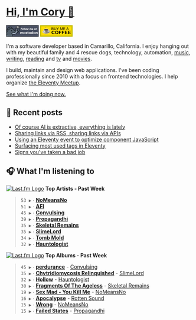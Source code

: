 # [Hi, I'm Cory 👋](https://coryd.dev)

[![Follow @cory@social.lol on Mastodon](/assets/img/mastodon.png)](https://social.lol/@cory) [![Buy me a Coffee](/assets/img/buymeacoffee.png)](https://www.buymeacoffee.com/cory)

I'm a software developer based in Camarillo, California. I enjoy hanging out with my beautiful family and 4 rescue dogs, technology, automation, [music](https://coryd.dev/now#artists), [writing](https://coryd.dev), [reading](https://coryd.dev/now#books) and [tv](https://coryd.dev/now#tv) and [movies](https://coryd.dev/now#movies).

I build, maintain and design web applications. I've been coding professionally since 2010 with a focus on frontend technologies. I help organize [the Eleventy Meetup](https://11tymeetup.dev/).

[See what I'm doing now.](https://coryd.dev/now)

## 📝 Recent posts

<!-- BLOGPOSTS:START -->
- [Of course AI is extractive, everything is lately](https://coryd.dev/posts/2024/of-course-ai-is-extractive-everything-is-lately/)
- [Sharing links via RSS, sharing links via APIs](https://coryd.dev/posts/2024/sharing-links-via-rss-sharing-links-via-apis/)
- [Using an Eleventy event to optimize component JavaScript](https://coryd.dev/posts/2024/using-an-eleventy-event-to-optimize-component-javascript/)
- [Surfacing most used tags in Eleventy](https://coryd.dev/posts/2024/surfacing-most-used-tags-in-eleventy/)
- [Signs you've taken a bad job](https://coryd.dev/posts/2024/signs-youve-taken-a-bad-job/)
<!-- BLOGPOSTS:END -->

## 🎧 What I'm listening to

<!--START_LASTFM_ARTISTS:{"period": "7day", "rows": 8}-->
<a href="https://last.fm" target="_blank"><img src="https://user-images.githubusercontent.com/17434202/215290617-e793598d-d7c9-428f-9975-156db1ba89cc.svg" alt="Last.fm Logo" width="18" height="13"/></a> **Top Artists - Past Week**

> `53 ▶️` ∙ **[NoMeansNo](https://www.last.fm/music/NoMeansNo)**<br/>
> `51 ▶️` ∙ **[AFI](https://www.last.fm/music/AFI)**<br/>
> `45 ▶️` ∙ **[Convulsing](https://www.last.fm/music/Convulsing)**<br/>
> `39 ▶️` ∙ **[Propagandhi](https://www.last.fm/music/Propagandhi)**<br/>
> `35 ▶️` ∙ **[Skeletal Remains](https://www.last.fm/music/Skeletal+Remains)**<br/>
> `35 ▶️` ∙ **[SlimeLord](https://www.last.fm/music/SlimeLord)**<br/>
> `34 ▶️` ∙ **[Tomb Mold](https://www.last.fm/music/Tomb+Mold)**<br/>
> `32 ▶️` ∙ **[Hauntologist](https://www.last.fm/music/Hauntologist)**<br/>
<!--END_LASTFM_ARTISTS-->

<!--START_LASTFM_ALBUMS:{"period": "7day", "rows": 8}-->
<a href="https://last.fm" target="_blank"><img src="https://user-images.githubusercontent.com/17434202/215290617-e793598d-d7c9-428f-9975-156db1ba89cc.svg" alt="Last.fm Logo" width="18" height="13"/></a> **Top Albums - Past Week**

> `45 ▶️` ∙ **[perdurance](https://www.last.fm/music/Convulsing/perdurance)** - [Convulsing](https://www.last.fm/music/Convulsing)<br/>
> `35 ▶️` ∙ **[Chytridiomycosis Relinquished](https://www.last.fm/music/SlimeLord/Chytridiomycosis+Relinquished)** - [SlimeLord](https://www.last.fm/music/SlimeLord)<br/>
> `32 ▶️` ∙ **[Hollow](https://www.last.fm/music/Hauntologist/Hollow)** - [Hauntologist](https://www.last.fm/music/Hauntologist)<br/>
> `30 ▶️` ∙ **[Fragments Of The Ageless](https://www.last.fm/music/Skeletal+Remains/Fragments+Of+The+Ageless)** - [Skeletal Remains](https://www.last.fm/music/Skeletal+Remains)<br/>
> `19 ▶️` ∙ **[Sex Mad - You Kill Me](https://www.last.fm/music/NoMeansNo/Sex+Mad+-+You+Kill+Me)** - [NoMeansNo](https://www.last.fm/music/NoMeansNo)<br/>
> `16 ▶️` ∙ **[Apocalypse](https://www.last.fm/music/Rotten+Sound/Apocalypse)** - [Rotten Sound](https://www.last.fm/music/Rotten+Sound)<br/>
> `15 ▶️` ∙ **[Wrong](https://www.last.fm/music/NoMeansNo/Wrong)** - [NoMeansNo](https://www.last.fm/music/NoMeansNo)<br/>
> `15 ▶️` ∙ **[Failed States](https://www.last.fm/music/Propagandhi/Failed+States)** - [Propagandhi](https://www.last.fm/music/Propagandhi)<br/>
<!--END_LASTFM_ALBUMS-->
